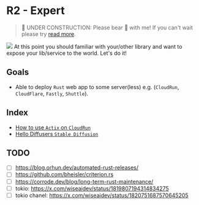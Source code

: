 # R2 - Expert

> 🚧 UNDER CONSTRUCTION: Please bear 🧸 with me! If you can't wait please try [read more](../../bye.md).

![](/assets/kat.png) <span class="speech-bubble">At this point you should familiar with your/other library and want to expose your lib/service to the world. Let's do it!</span>

## Goals

- Able to deploy `Rust` web app to some server(less) e.g. (`CloudRun`, `CloudFlare`, `Fastly`, `Shuttle`).

## Index

- [How to use `Actix` on `CloudRun`](./hello-actix-cloudrun.md)
- [Hello Diffusers `Stable Diffusion`](./hello-diffusers-stable-diffusion.md)

## TODO

- [ ] https://blog.orhun.dev/automated-rust-releases/
- [ ] https://github.com/bheisler/criterion.rs
- [ ] https://corrode.dev/blog/long-term-rust-maintenance/
- [ ] tokio: https://x.com/wiseaidev/status/1819807194314834275
- [ ] tokio chanel: https://x.com/wiseaidev/status/1820751687570645205

